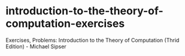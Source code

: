 # introduction-to-the-theory-of-computation-exercises
Exercises, Problems: Introduction to the Theory of Computation (Thrid Edition) - Michael Sipser
